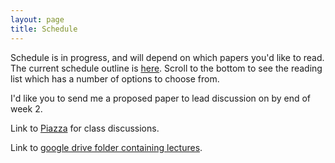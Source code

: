 ```yaml
---
layout: page
title: Schedule
---
```


Schedule is in progress, and will depend on which papers you'd like to read.  
The current schedule outline is [here](https://docs.google.com/document/d/1cDOiy-sW2crkD10tC7b7ekisetygA-bMRHQnZIpABhs/edit).  Scroll to the bottom to see the reading list which has a number of options to choose from.

I'd like you to send me a proposed paper to lead discussion on by end of week 2.

Link to [Piazza](http://piazza.com/ucla/spring2019/cs259) for class discussions.

Link to [google drive folder containing lectures](https://drive.google.com/open?id=1OZxRjrpZ6TDVANXAEP44lCunovrXxzpc).
